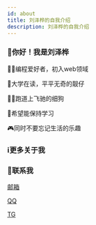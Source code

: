 ```yaml
---
id: about
title: 刘泽桦的自我介绍
description: 刘泽桦的自我介绍
---
```

### 👋你好！我是刘泽桦

👨‍💻编程爱好者，初入web领域

🏫大学在读，平平无奇的靓仔

🏃‍♂️跑道上飞驰的细狗

🔧希望能保持学习

🎮同时不要忘记生活的乐趣

### ℹ更多关于我

### 🤙联系我

[邮箱](jeffery_9@163.com "163mail")

[QQ](https://qm.qq.com/cgi-bin/qm/qr?k=GNv1ijMaDMZ39BCEufoE3tHEEu7-bUtL&noverify=0&personal_qrcode_source=3 "qq")

[TG](https://t.me/jeffreyhhhh "tg")
